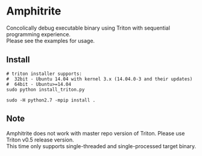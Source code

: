 Amphitrite
===
Concolically debug executable binary using Triton with sequential programming experience.  
Please see the examples for usage.

Install
---
```
# triton installer supports:
#  32bit - Ubuntu 14.04 with kernel 3.x (14.04.0-3 and their updates)
#  64bit - Ubuntu>=14.04
sudo python install_triton.py  

sudo -H python2.7 -mpip install .
```

Note
---
Amphitrite does not work with master repo version of Triton. Please use Triton v0.5 release version.  
This time only supports single-threaded and single-processed target binary.